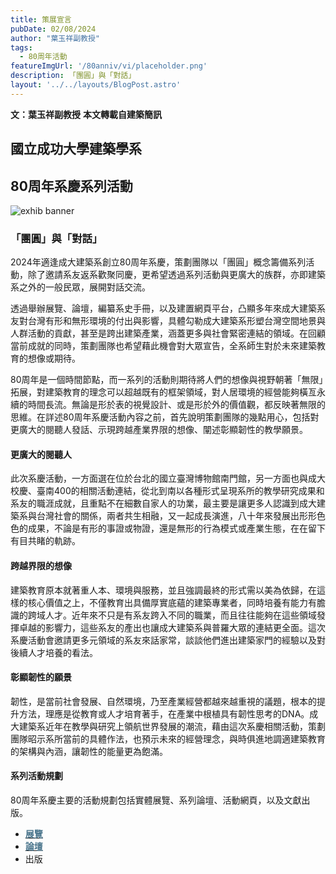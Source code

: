 ```yaml
---
title: 策展宣言
pubDate: 02/08/2024
author: "葉玉祥副教授"
tags:
  - 80周年活動
featureImgUrl: '/80anniv/vi/placeholder.png'
description: 「團圓」與「對話」
layout: '../../layouts/BlogPost.astro'
---
```


__文：葉玉祥副教授__
__本文轉載自建築簡訊__

## 國立成功大學建築學系
## 80周年系慶系列活動

![exhib banner](/80anniv/vi/main.png)

### 「團圓」與「對話」
2024年適逢成大建築系創立80周年系慶，策劃團隊以「團圓」概念籌備系列活動，除了邀請系友返系歡聚同慶，更希望透過系列活動與更廣大的族群，亦即建築系之外的一般民眾，展開對話交流。

透過舉辦展覽、論壇，編纂系史手冊，以及建置網頁平台，凸顯多年來成大建築系友對台灣有形和無形環境的付出與影響，具體勾勒成大建築系形塑台灣空間地景與人群活動的貢獻，甚至是跨出建築產業，涵蓋更多與社會緊密連結的領域。在回顧當前成就的同時，策劃團隊也希望藉此機會對大眾宣告，全系師生對於未來建築教育的想像或期待。

80周年是一個時間節點，而一系列的活動則期待將人們的想像與視野朝著「無限」拓展，對建築教育的理念可以超越既有的框架領域，對人居環境的經營能夠橫亙永續的時間長流。無論是形於表的視覺設計、或是形於外的價值觀，都反映著無限的思維。在詳述80周年系慶活動內容之前，首先說明策劃團隊的幾點用心，包括對更廣大的閱聽人發話、示現跨越產業界限的想像、闡述彰顯韌性的教學願景。

#### 更廣大的閱聽人
此次系慶活動，一方面選在位於台北的國立臺灣博物館南門館，另一方面也與成大校慶、臺南400的相關活動連結，從北到南以各種形式呈現系所的教學研究成果和系友的職涯成就，且重點不在細數自家人的功業，最主要是讓更多人認識到成大建築系與台灣社會的關係，兩者共生相融，又一起成長演進，八十年來發展出形形色色的成果，不論是有形的事證或物證，還是無形的行為模式或產業生態，在在留下有目共睹的軌跡。

#### 跨越界限的想像
建築教育原本就著重人本、環境與服務，並且強調最終的形式需以美為依歸，在這樣的核心價值之上，不僅教育出具備厚實底蘊的建築專業者，同時培養有能力有膽識的跨域人才。近年來不只是有系友跨入不同的職業，而且往往能夠在這些領域發揮卓越的影響力，這些系友的產出也讓成大建築系與普羅大眾的連結更全面。這次系慶活動會邀請更多元領域的系友來話家常，談談他們進出建築家門的經驗以及對後續人才培養的看法。

#### 彰顯韌性的願景
韌性，是當前社會發展、自然環境，乃至產業經營都越來越重視的議題，根本的提升方法，理應是從教育或人才培育著手，在產業中根植具有韌性思考的DNA。成大建築系近年在教學與研究上領航世界發展的潮流，藉由這次系慶相關活動，策劃團隊昭示系所當前的具體作法，也預示未來的經營理念，與時俱進地調適建築教育的架構與內涵，讓韌性的能量更為飽滿。

#### 系列活動規劃
80周年系慶主要的活動規劃包括實體展覽、系列論壇、活動網頁，以及文獻出版。

 - [<strong style="color: rgb(74, 117, 140);">展覽</strong>](/80anniv/blog/events-exhib-main/)
 - [<strong style="color: rgb(74, 117, 140);">論壇</strong>](/80anniv/blog/events-opening-forum-main/)
 - 出版
